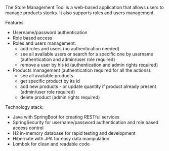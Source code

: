 The Store Management Tool is a web-based application that allows users to manage products stocks.
It also supports roles and users management.

Features:
- Username/password authentication
- Role based access
- Roles and users management:
  - add roles and users (no authentication needed)
  - see all available users or search for a specific one by username (authentication and admin/user role required)
  - remove a user by his id (authentication and admin rights required)
- Products management (authentication required for all the actions):
  - see all available products
  - get specific product by its id 
  - add new products - or update quantity if product already present (admin/user role required)
  - delete product (admin rights required)

Technology stack:
- Java with SpringBoot for creating RESTful services
- SpringSecurity for username/password authentication and role based access control 
- H2 in-memory database for rapid testing and development
- Hibernate with JPA for easy data manipulation
- Lombok for clean and readable code
